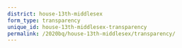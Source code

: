 ```yaml
---
district: house-13th-middlesex
form_type: transparency
unique_id: house-13th-middlesex-transparency
permalink: /2020bq/house-13th-middlesex/transparency/
---
```

